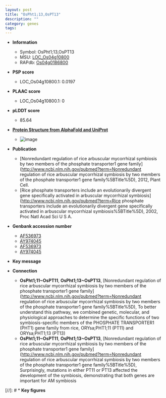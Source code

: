```yaml
---
layout: post
title: "OsPht1;13,OsPT13"
description: ""
category: genes
tags: 
---
```


* **Information**  
    + Symbol: OsPht1;13,OsPT13  
    + MSU: [LOC_Os04g10800](http://rice.plantbiology.msu.edu/cgi-bin/ORF_infopage.cgi?orf=LOC_Os04g10800)  
    + RAPdb: [Os04g0186800](http://rapdb.dna.affrc.go.jp/viewer/gbrowse_details/irgsp1?name=Os04g0186800)  

* **PSP score**  
    + LOC_Os04g10800.1: 0.0197 

* **PLAAC score**  
    + LOC_Os04g10800.1: 0 

* **pLDDT score**
    + 85.64

* **[Protein Structure from AlphaFold and UniProt](https://www.uniprot.org/uniprotkb/Q7XRH8/entry#structure)**
    + ![image](https://ricepsp.github.io/images/Q7/AF-Q7XRH8-F1.png)

* **Publication**  
    + [Nonredundant regulation of rice arbuscular mycorrhizal symbiosis by two members of the phosphate transporter1 gene family](http://www.ncbi.nlm.nih.gov/pubmed?term=Nonredundant regulation of rice arbuscular mycorrhizal symbiosis by two members of the phosphate transporter1 gene family%5BTitle%5D), 2012, Plant Cell.
    + [Rice phosphate transporters include an evolutionarily divergent gene specifically activated in arbuscular mycorrhizal symbiosis](http://www.ncbi.nlm.nih.gov/pubmed?term=Rice phosphate transporters include an evolutionarily divergent gene specifically activated in arbuscular mycorrhizal symbiosis%5BTitle%5D), 2002, Proc Natl Acad Sci U S A.

* **Genbank accession number**  
    + [AF536973](http://www.ncbi.nlm.nih.gov/nuccore/AF536973)
    + [AY974045](http://www.ncbi.nlm.nih.gov/nuccore/AY974045)
    + [AF536973](http://www.ncbi.nlm.nih.gov/nuccore/AF536973)
    + [AY974045](http://www.ncbi.nlm.nih.gov/nuccore/AY974045)

* **Key message**  

* **Connection**  
    + __OsPht1;11~OsPT11__, __OsPht1;13~OsPT13__, [Nonredundant regulation of rice arbuscular mycorrhizal symbiosis by two members of the phosphate transporter1 gene family](http://www.ncbi.nlm.nih.gov/pubmed?term=Nonredundant regulation of rice arbuscular mycorrhizal symbiosis by two members of the phosphate transporter1 gene family%5BTitle%5D), To better understand this pathway, we combined genetic, molecular, and physiological approaches to determine the specific functions of two symbiosis-specific members of the PHOSPHATE TRANSPORTER1 (PHT1) gene family from rice, ORYsa;PHT1;11 (PT11) and ORYsa;PHT1;13 (PT13)
    + __OsPht1;11~OsPT11__, __OsPht1;13~OsPT13__, [Nonredundant regulation of rice arbuscular mycorrhizal symbiosis by two members of the phosphate transporter1 gene family](http://www.ncbi.nlm.nih.gov/pubmed?term=Nonredundant regulation of rice arbuscular mycorrhizal symbiosis by two members of the phosphate transporter1 gene family%5BTitle%5D), Surprisingly, mutations in either PT11 or PT13 affected the development of the symbiosis, demonstrating that both genes are important for AM symbiosis

[//]: # * **Key figures**  


